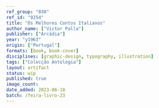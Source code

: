 ```yaml
---
ref_group: "030"
ref_id: "0254"
title: "Os Melhores Contos Italianos"
author_name: ["Victor Palla"]
publisher: ["Arcádia"]
year: "y1963"
origin: ["Portugal"]
formats: [book, book-cover]
disciplines: [graphic-design, typography, illustration]
tags: ["Colecção Antologia"]
layout: artifact
status: wip
published: true
image_count:
date_added: 2023-06-18
batch: /feira-livro-23
---
```

